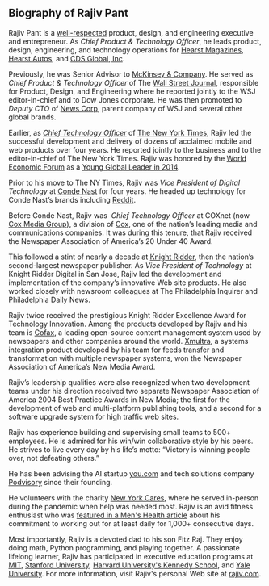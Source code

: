 ## Biography of Rajiv Pant

Rajiv Pant is a [well-respected](https://blogs.wsj.com/cmo/2015/05/07/new-york-times-cto-rajiv-pant-joins-digital-media-startup-some-spider/) product, design, and engineering executive and entrepreneur. As _Chief Product & Technology Officer_, he leads product, design, engineering, and technology operations for [Hearst Magazines](https://www.hearst.com/magazines), [Hearst Autos](https://www.hearstautos.com/), and [CDS Global, Inc](https://www.cds-global.com/).

Previously, he was Senior Advisor to [McKinsey & Company](https://www.mckinsey.com/). He served as _Chief Product & Technology Officer_ of The [Wall Street Journal](https://www.wsj.com/), responsible for Product, Design, and Engineering where he reported jointly to the WSJ editor-in-chief and to Dow Jones corporate. He was then promoted to _Deputy CTO_ of [News Corp](https://newscorp.com/), parent company of WSJ and several other global brands.

Earlier, as _[Chief Technology Officer](https://medium.com/the-cto-series/an-interview-with-rajiv-pant-cto-of-the-new-york-times-73e579ef1ed1)_ of [The New York Times](http://www.nytimes.com/), Rajiv led the successful development and delivery of dozens of acclaimed mobile and web products over four years. He reported jointly to the business and to the editor-in-chief of The New York Times. Rajiv was honored by the [World Economic Forum](http://www.weforum.org/) as a [Young Global Leader in 2014](http://forumblog.org/2014/03/changing-face-leadership/).

Prior to his move to The NY Times, Rajiv was _Vice President of Digital Technology_ at [Conde Nast](http://www.condenast.com/) for four years. He headed up technology for Conde Nast’s brands including [Reddit](http://www.reddit.com/).

Before Conde Nast, Rajiv was  _Chief Technology Officer_ at COXnet (now  [Cox Media Group](http://www.coxmediagroup.com/)), a division of [Cox](http://www.coxenterprises.com/), one of the nation’s leading media and communications companies. It was during this tenure, that Rajiv received the Newspaper Association of America’s 20 Under 40 Award.

This followed a stint of nearly a decade at [Knight Ridder](http://en.wikipedia.org/wiki/Knight_Ridder), then the nation’s second-largest newspaper publisher. As _Vice President of Technology_ at Knight Ridder Digital in San Jose, Rajiv led the development and implementation of the company’s innovative Web site products. He also worked closely with newsroom colleagues at The Philadelphia Inquirer and Philadelphia Daily News.

Rajiv twice received the prestigious Knight Ridder Excellence Award for Technology Innovation. Among the products developed by Rajiv and his team is [Cofax](http://www.cofax.org/), a leading open-source content management system used by newspapers and other companies around the world. [Xmultra](http://xmultra.sourceforge.net/), a systems integration product developed by his team for feeds transfer and transformation with multiple newspaper systems, won the Newspaper Association of America’s New Media Award.

Rajiv’s leadership qualities were also recognized when two development teams under his direction received two separate Newspaper Association of America 2004 Best Practice Awards in New Media; the first for the development of web and multi-platform publishing tools, and a second for a software upgrade system for high traffic web sites.

Rajiv has experience building and supervising small teams to 500+ employees. He is admired for his win/win collaborative style by his peers. He strives to live every day by his life’s motto: “Victory is winning people over, not defeating others.”

He has been advising the AI startup [you.com](https://you.com/) and tech solutions company [Podvisory](https://podvisory.com/) since their founding.

He volunteers with the charity [New York Cares](https://www.newyorkcares.org/), where he served in-person during the pandemic when help was needed most. Rajiv is an avid fitness enthusiast who was [featured in a Men's Health article](https://www.menshealth.com/fitness/a42690650/work-out-1000-straight-days-rajiv-pant/) about his commitment to working out for at least daily for 1,000+ consecutive days.

Most importantly, Rajiv is a devoted dad to his son Fitz Raj. They enjoy doing math, Python programming, and playing together. A passionate lifelong learner, Rajiv has participated in executive education programs at [MIT](https://www.mit.edu/), [Stanford University](https://www.stanford.edu/), [Harvard University's Kennedy School](https://www.hks.harvard.edu/), and [Yale University](https://www.yale.edu/). For more information, visit Rajiv's personal Web site at [rajiv.com](https://www.rajiv.com/).